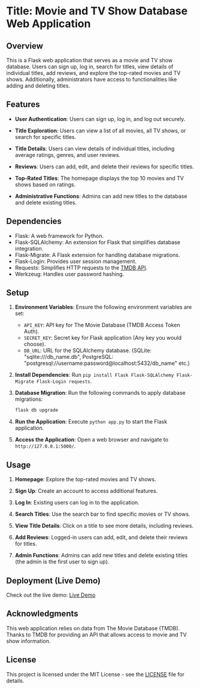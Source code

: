 # Title: Movie and TV Show Database Web Application

## Overview

This is a Flask web application that serves as a movie and TV show database.
Users can sign up, log in, search for titles, view details of individual titles,
add reviews, and explore the top-rated movies and TV shows. Additionally,
administrators have access to functionalities like adding and deleting titles.

## Features

- **User Authentication**: Users can sign up, log in, and log out securely.

- **Title Exploration**: Users can view a list of all movies, all TV shows, or
  search for specific titles.

- **Title Details**: Users can view details of individual titles, including
  average ratings, genres, and user reviews.

- **Reviews**: Users can add, edit, and delete their reviews for specific
  titles.

- **Top-Rated Titles**: The homepage displays the top 10 movies and TV shows
  based on ratings.

- **Administrative Functions**: Admins can add new titles to the database and
  delete existing titles.

## Dependencies

- Flask: A web framework for Python.
- Flask-SQLAlchemy: An extension for Flask that simplifies database integration.
- Flask-Migrate: A Flask extension for handling database migrations.
- Flask-Login: Provides user session management.
- Requests: Simplifies HTTP requests to the
  [TMDB API](developer.themoviedb.org).
- Werkzeug: Handles user password hashing.

## Setup

1. **Environment Variables**: Ensure the following environment variables are
   set:

   - `API_KEY`: API key for The Movie Database (TMDB Access Token Auth).
   - `SECRET_KEY`: Secret key for Flask application (Any key you would choose).
   - `DB_URL`: URL for the SQLAlchemy database. (SQLite: "sqlite:///db_name.db",
     PostgreSQL: "postgresql://username:password@localhost:5432/db_name" etc.)

2. **Install Dependencies**: Run
   `pip install Flask Flask-SQLAlchemy Flask-Migrate Flask-Login requests`.

3. **Database Migration**: Run the following commands to apply database
   migrations:

   ```bash
   flask db upgrade
   ```

4. **Run the Application**: Execute `python app.py` to start the Flask
   application.

5. **Access the Application**: Open a web browser and navigate to
   `http://127.0.0.1:5000/`.

## Usage

1. **Homepage**: Explore the top-rated movies and TV shows.

2. **Sign Up**: Create an account to access additional features.

3. **Log In**: Existing users can log in to the application.

4. **Search Titles**: Use the search bar to find specific movies or TV shows.

5. **View Title Details**: Click on a title to see more details, including
   reviews.

6. **Add Reviews**: Logged-in users can add, edit, and delete their reviews for
   titles.

7. **Admin Functions**: Admins can add new titles and delete existing titles
   (the admin is the first user to sign up).

## Deployment (Live Demo)

Check out the live demo: [Live Demo](https://your-deployed-link.com)

## Acknowledgments

This web application relies on data from The Movie Database (TMDB). Thanks to
TMDB for providing an API that allows access to movie and TV show information.

## License

This project is licensed under the MIT License - see the [LICENSE](LICENSE) file
for details.
